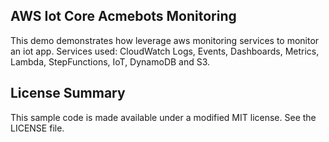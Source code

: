 ## AWS Iot Core Acmebots Monitoring

This demo demonstrates how leverage aws monitoring services to monitor an iot app. Services used: CloudWatch Logs, Events, Dashboards, Metrics, Lambda, StepFunctions, IoT, DynamoDB and S3.

## License Summary

This sample code is made available under a modified MIT license. See the LICENSE file.
